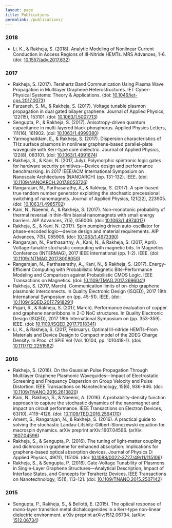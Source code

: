 ```yaml
---
layout: page
title: Publications
permalink: /publications/
---
```


### 2018
* Li, K., & Rakheja, S. (2018). Analytic Modeling of Nonlinear Current Conduction in Access Regions of III-Nitride HEMTs. MRS Advances, 1-6. (doi: [10.1557/adv.2017.632](https://doi.org/10.1557/adv.2017.632))

### 2017
* Rakheja, S. (2017). Terahertz Band Communication Using Plasma Wave Propagation in Multilayer Graphene Heterostructures. IET Cyber-Physical Systems: Theory & Applications. (doi: [10.1049/iet-cps.2017.0073](https://doi.org/10.1049/iet-cps.2017.0073))
* Farzaneh, S. M., & Rakheja, S. (2017). Voltage tunable plasmon propagation in dual gated bilayer graphene. Journal of Applied Physics, 122(15), 153101. (doi: [10.1063/1.5007713](https://doi.org/10.1063/1.5007713))
* Sengupta, P., & Rakheja, S. (2017). Anisotropy-driven quantum capacitance in multi-layered black phosphorus. Applied Physics Letters, 111(16), 161902. (doi: [10.1063/1.4999380](https://doi.org/10.1063/1.4999380))
* Yarmoghaddam, E., & Rakheja, S. (2017). Dispersion characteristics of THz surface plasmons in nonlinear graphene-based parallel-plate waveguide with Kerr-type core dielectric. Journal of Applied Physics, 122(8), 083101. (doi: [10.1063/1.4991674](https://doi.org/10.1063/1.4991674))
* Rakheja, S., & Kani, N. (2017, July). Polymorphic spintronic logic gates for hardware security primitives—Device design and performance benchmarking. In 2017 IEEE/ACM International Symposium on Nanoscale Architectures (NANOARCH) (pp. 131-132). IEEE. (doi: [10.1109/NANOARCH.2017.8053726](https://doi.org/10.1109/NANOARCH.2017.8053726))
* Rangarajan, N., Parthasarathy, A., & Rakheja, S. (2017). A spin-based true random number generator exploiting the stochastic precessional switching of nanomagnets. Journal of Applied Physics, 121(22), 223905. (doi: [10.1063/1.4985702](https://doi.org/10.1063/1.4985702))
* Kani, N., Naeemi, A., & Rakheja, S. (2017). Non-monotonic probability of thermal reversal in thin-film biaxial nanomagnets with small energy barriers. AIP Advances, 7(5), 056006. (doi: [10.1063/1.4974017](https://doi.org/10.1063/1.4974017))
* Rakheja, S., & Kani, N. (2017). Spin pumping driven auto-oscillator for phase-encoded logic—device design and material requirements. AIP Advances, 7(5), 055905. (doi: [10.1063/1.4973390](https://doi.org/10.1063/1.4973390))
* Rangarajan, N., Parthasarthy, A., Kani, N., & Rakheja, S. (2017, April). Voltage-tunable stochastic computing with magnetic bits. In Magnetics Conference (INTERMAG), 2017 IEEE International (pp. 1-2). IEEE. (doi: [10.1109/INTMAG.2017.8008050](https://doi.org/10.1109/INTMAG.2017.8008050))
* Rangarajan, N., Parthasarathy, A., Kani, N., & Rakheja, S. (2017). Energy-Efficient Computing with Probabilistic Magnetic Bits–Performance Modeling and Comparison against Probabilistic CMOS Logic. IEEE Transactions on Magnetics. (doi: [10.1109/TMAG.2017.2696041](https://doi.org/10.1109/TMAG.2017.2696041))
* Rakheja, S. (2017, March). Communication limits of on-chip graphene plasmonic interconnects. In Quality Electronic Design (ISQED), 2017 18th International Symposium on (pp. 45-51). IEEE. (doi: [10.1109/ISQED.2017.7918291](https://doi.org/10.1109/ISQED.2017.7918291))
* Pujari, R., & Rakheja, S. (2017, March). Performance evaluation of copper and graphene nanoribbons in 2-D NoC structures. In Quality Electronic Design (ISQED), 2017 18th International Symposium on (pp. 353-359). IEEE. (doi: [10.1109/ISQED.2017.7918341](https://doi.org/10.1109/ISQED.2017.7918341))
* Li, K., & Rakheja, S. (2017, February). Optimal III-nitride HEMTs–From Materials and Device Design to Compact model of the 2DEG Charge Density. In Proc. of SPIE Vol (Vol. 10104, pp. 1010418-1). (doi: [10.1117/12.2251582](https://doi.org/10.1117/12.2251582))

### 2016
* Rakheja, S. (2016). On the Gaussian Pulse Propagation Through Multilayer Graphene Plasmonic Waveguides—Impact of Electrostatic Screening and Frequency Dispersion on Group Velocity and Pulse Distortion. IEEE Transactions on Nanotechnology, 15(6), 936-946. (doi: [10.1109/TNANO.2016.2613820](https://doi.org/10.1109/TNANO.2016.2613820))
* Kani, N., Rakheja, S., & Naeemi, A. (2016). A probability-density function approach to capture the stochastic dynamics of the nanomagnet and impact on circuit performance. IEEE Transactions on Electron Devices, 63(10), 4119-4126. (doi: [10.1109/TED.2016.2594170](https://doi.org/10.1109/TED.2016.2594170))
* Ament, S., Rangarajan, N., & Rakheja, S. (2016). A practical guide to solving the stochastic Landau-Lifshitz-Gilbert-Slonczewski equation for macrospin dynamics. arXiv preprint arXiv:1607.04596. (arXiv: [1607.04596](https://arxiv.org/abs/1607.04596))
* Rakheja, S., & Sengupta, P. (2016). The tuning of light-matter coupling and dichroism in graphene for enhanced absorption: Implications for graphene-based optical absorption devices. Journal of Physics D: Applied Physics, 49(11), 115106. (doi: [10.1088/0022-3727/49/11/115106](https://doi.org/10.1088/0022-3727/49/11/115106))
* Rakheja, S., & Sengupta, P. (2016). Gate-Voltage Tunability of Plasmons in Single-Layer Graphene Structures—Analytical Description, Impact of Interface States, and Concepts for Terahertz Devices. IEEE Transactions on Nanotechnology, 15(1), 113-121. (doi: [10.1109/TNANO.2015.2507142](https://doi.org/10.1109/TNANO.2015.2507142))

### 2015
* Sengupta, P., Rakheja, S., & Bellotti, E. (2015). The optical response of mono-layer transition metal dichalcogenides in a Kerr-type non-linear dielectric environment. arXiv preprint arXiv:1512.06734. (arXiv: [1512.06734](https://arxiv.org/abs/1512.06734))
